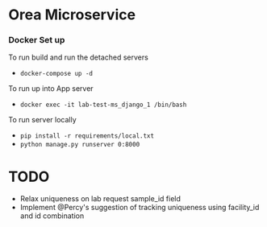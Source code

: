 # Orea Microservice

### Docker Set up
To run build and run the detached servers

* `docker-compose up -d`

To run up into App server

* `docker exec -it lab-test-ms_django_1 /bin/bash`

To run server locally

* `pip install -r requirements/local.txt`
* `python manage.py runserver 0:8000`



# TODO
* Relax uniqueness on lab request sample_id field
* Implement @Percy's suggestion of tracking uniqueness using facility_id and id combination
